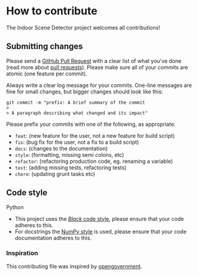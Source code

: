 # How to contribute

The Indoor Scene Detector project welcomes all contributions!

## Submitting changes

Please send a [GitHub Pull Request](https://github.com/nicovandenhooff/indoor-scene-detector/pull/new/master) with a clear list of what you've done (read more about [pull requests](http://help.github.com/pull-requests/)). Please make sure all of your commits are atomic (one feature per commit).

Always write a clear log message for your commits. One-line messages are fine for small changes, but bigger changes should look like this:

```shell
git commit -m "prefix: A brief summary of the commit
>
> A paragraph describing what changed and its impact"
```

Please prefix your commits with one of the following, as appropriate:

- `feat`: (new feature for the user, not a new feature for build script)
- `fix`: (bug fix for the user, not a fix to a build script)
- `docs`: (changes to the documentation)
- `style`: (formatting, missing semi colons, etc)
- `refactor`: (refactoring production code, eg. renaming a variable)
- `test`: (adding missing tests, refactoring tests)
- `chore`: (updating grunt tasks etc)

## Code style

Python

- This project uses the [*Black* code style](https://black.readthedocs.io/en/stable/the_black_code_style/current_style.html), please ensure that your code adheres to this.
- For docstrings the [NumPy style](https://numpydoc.readthedocs.io/en/latest/format.html) is used, please ensure that your code documentation adheres to this.

### Inspiration

This contributing file was inspired by [opengovernment](https://github.com/opengovernment/opengovernment/blob/master/CONTRIBUTING.md).
